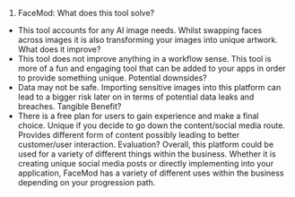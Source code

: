 1. FaceMod:
What does this tool solve?
- This tool accounts for any AI image needs. Whilst swapping faces across images it is also transforming your images into
unique artwork.
What does it improve?
- This tool does not improve anything in a workflow sense. This tool is more of a fun and engaging tool that can be added to your apps
in order to provide something unique.
Potential downsides?
- Data may not be safe. Importing sensitive images into this platform can lead to a bigger risk later on in terms of potential data leaks
and breaches.
Tangible Benefit?
- There is a free plan for users to gain experience and make a final choice. Unique if you decide to go down the content/social media
route. Provides different form of content possibly leading to better customer/user interaction.
Evaluation?
Overall, this platform could be used for a variety of different things within the business. Whether it is creating unique social media posts or directly implementing into your application, FaceMod has a variety of different uses within the business depending on your progression path.
